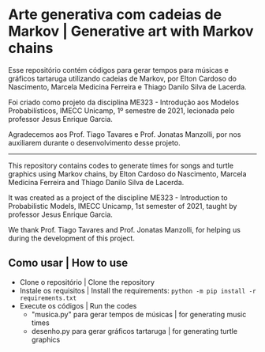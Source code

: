 # Arte generativa com cadeias de Markov | Generative art with Markov chains

Esse repositório contém códigos para gerar tempos para músicas e gráficos tartaruga utilizando cadeias de Markov, por Elton Cardoso do Nascimento, Marcela Medicina Ferreira e Thiago Danilo Silva de Lacerda.

Foi criado como projeto da disciplina ME323 - Introdução aos Modelos Probabilísticos, IMECC Unicamp, 1º semestre de 2021, lecionada pelo professor Jesus Enrique Garcia.

Agradecemos aos Prof. Tiago Tavares e Prof. Jonatas Manzolli, por nos auxiliarem durante o desenvolvimento desse projeto.

---

This repository contains codes to generate times for songs and turtle graphics using Markov chains, by Elton Cardoso do Nascimento, Marcela Medicina Ferreira and Thiago Danilo Silva de Lacerda.

It was created as a project of the discipline ME323 - Introduction to Probabilistic Models, IMECC Unicamp, 1st semester of 2021, taught by professor Jesus Enrique Garcia.

We thank Prof. Tiago Tavares and Prof. Jonatas Manzolli, for helping us during the development of this project.

## Como usar | How to use

- Clone o repositório | Clone the repository
- Instale os requisitos | Install the requirements: `python -m pip install -r requirements.txt`
- Execute os códigos | Run the codes
  - "musica.py" para gerar tempos de músicas | for generating music times
  - desenho.py para gerar gráficos tartaruga | for generating turtle graphics
